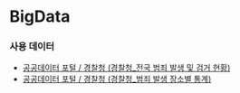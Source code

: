 # BigData

### 사용 데이터
- [공공데이터 포털 / 경찰청 (경찰청_전국 범죄 발생 및 검거 현황)](https://www.data.go.kr/tcs/dss/selectFileDataDetailView.do?publicDataPk=15064217)
- [공공데이터 포털 / 경찰청 (경찰청_범죄 발생 장소별 통계)](https://www.data.go.kr/tcs/dss/selectFileDataDetailView.do?publicDataPk=3074463)
